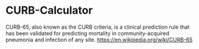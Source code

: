 # CURB-Calculator
CURB-65, also known as the CURB criteria, is a clinical prediction rule that has been validated for predicting mortality in community-acquired pneumonia and infection of any site.
https://en.wikipedia.org/wiki/CURB-65
